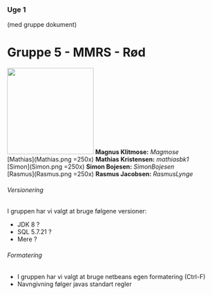 ### Uge 1 
  (med gruppe dokument)
  
  # **Gruppe 5 - MMRS - Rød**
<img src="Magnus.jpg" width="200"/>  **Magnus Klitmose:** _Magmose_  
[Mathias](Mathias.png =250x)  **Mathias Kristensen:** _mathiasbk1_  
[Simon](Simon.png =250x)  **Simon Bojesen:** _SimonBojesen_  
[Rasmus](Rasmus.png =250x)  **Rasmus Jacobsen:** _RasmusLynge_  
  
###### Versionering
I gruppen har vi valgt at bruge følgene versioner:
- JDK 8 ?
- SQL 5.7.21 ?
- Mere ?
  
  
###### Formatering
- I gruppen har vi valgt at bruge netbeans egen formatering (Ctrl-F)
- Navngivning følger javas standart regler
